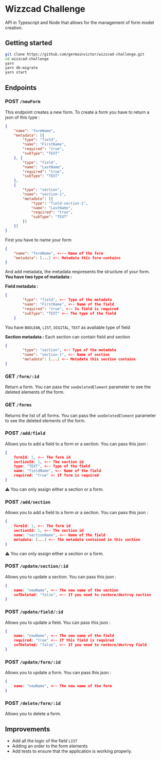 # Wizzcad Challenge

API in Typescript and Node that allows for the management of form model creation.

## Getting started

```sh
git clone https://github.com/germainvictor/wizzcad-challenge.git
cd wizzcad-challenge
yarn
yarn db-migrate
yarn start
```

## Endpoints

### POST `/newForm`

This endpoint creates a new form. To create a form you have to return a json of this type :

```JSON
{
	"name": "formName",
	"metadata": [{
		"type": "field",
		"name": "FirstName",
		"required": "true",
		"subType": "TEXT"
	}, {
		"type": "field",
		"name": "LastName",
		"required": "true",
		"subType": "TEXT"
	},
	{
		"type": "section",
		"name": "section-1",
		"metadata": [{
			"type": "field-section-1",
			"name": "LastName",
			"required": "true",
			"subType": "TEXT"
		}]
	}]
}
```

First you have to name your form

```JSON
{
	"name": "formName", <--- Name of the form
	"metadata": [...] <-- Metadata this form contains
}
```

And add metadata, the metadata respresents the structure of your form.
**You have two type of metadata :**

**Field metadata :**

```JSON
{
		"type": "field", <-- Type of the metadata
		"name": "FirstName", <-- Name of the field
		"required": "true", <-- Is field is required
		"subType": "TEXT" <-- The type of the field
	}
```

You have `BOOLEAN`, `LIST`, `DIGITAL`, `TEXT` as available type of field

**Section metadata :**
Each section can contain field and section

```JSON
{
		"type": "section", <-- Type of the metadata
		"name": "section-1", <-- Name of section
		"metadata": [...] <-- Metadata this section contains
}
```

### GET `/form/:id`

Return a form. You can pass the `seeDeletedElement` parameter to see the deleted elements of the form.

### GET `/forms`

Returns the list of all forms. You can pass the `seeDeletedElement` parameter to see the deleted elements of the form.

### POST `/add/field`

Allows you to add a field to a form or a section. You can pass this json :

```JSON
{
	formId: 1, <-- The form id
	sectionId: 1, <-- The section id
	type: "TEXT", <-- Type of the field
	name: "fieldName", <-- Name of the field
	required: "true" <- If form is required
}
```

⚠️ You can only assign either a section or a form.

### POST `/add/section`

Allows you to add a field to a form or a section. You can pass this json :

```JSON
{
	formId: 1, <-- The form id
	sectionId: 1, <-- The section id
	name: "sectionName", <-- Name of the field
	metadata: [...] <-- The metadata contained in this section
}
```

⚠️ You can only assign either a section or a form.

### POST `/update/section/:id`

Allows you to update a section. You can pass this json :

```JSON
{
	name: "newName", <-- The new name of the section
	sofDeleted: "false", <-- If you need to restore/destroy section
}
```

### POST `/update/field/:id`

Allows you to update a field. You can pass this json :

```JSON
{
	name: "newName", <-- The new name of the field
	required: "true" <-- If this field is required
	sofDeleted: "false", <-- If you need to restore/destroy field
}
```

### POST `/update/form/:id`

Allows you to update a form. You can pass this json :

```JSON
{
	name: "newName", <-- The new name of the form
}
```

### POST `/delete/form/:id`

Allows you to delete a form.

## Improvements

- Add all the logic of the field `LIST`
- Adding an order to the form elements
- Add tests to ensure that the application is working properly.
